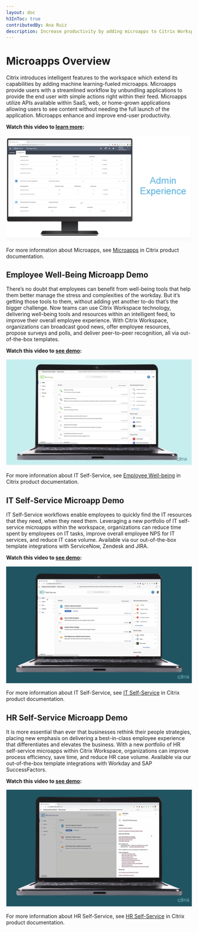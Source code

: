```yaml
---
layout: doc
h3InToc: true
contributedBy: Ana Ruiz
description: Increase productivity by adding microapps to Citrix Workspace. Microapps allow users to view information and perform actions without launching the full application.
---
```

# Microapps Overview

Citrix introduces intelligent features to the workspace which extend its capabilities by adding machine learning-fueled microapps. Microapps provide users with a streamlined workflow by unbundling applications to provide the end user with simple actions right within their feed. Microapps utilize APIs available within SaaS, web, or home-grown applications allowing users to see content without needing the full launch of the application. Microapps enhance and improve end-user productivity.

**Watch this video to [learn more](https://www.youtube.com/watch?v=a1W_BEHYUcI&feature=youtu.be):**

[![Tech Insight-Microapp Overview](/en-us/tech-zone/learn/media/tech-insights_microapps_admin.png)](https://www.youtube.com/watch?v=a1W_BEHYUcI&feature=youtu.be)

For more information about Microapps, see [Microapps](/en-us/citrix-microapps.html) in Citrix product documentation.

## Employee Well-Being Microapp Demo

There’s no doubt that employees can benefit from well-being tools that help them better manage the stress and complexities of the workday. But it’s getting those tools to them, without adding yet another to-do that’s the bigger challenge. Now teams can use Citrix Workspace technology, delivering well-being tools and resources within an intelligent feed, to improve their overall employee experience.
With Citrix Workspace, organizations can broadcast good news, offer employee resources, propose surveys and polls, and deliver peer-to-peer recognition, all via out-of-the-box templates.

**Watch this video to [see demo](https://www.youtube.com/watch?v=1XD2gTK-W1g&feature=youtu.be&ab_channel=Citrix):**

[![Tech Insight-IT Self-Service](/en-us/tech-zone/learn/media/tech-insights_microapps_well-being.png)](https://www.youtube.com/watch?v=1XD2gTK-W1g&feature=youtu.be&ab_channel=Citrix)

For more information about IT Self-Service, see [Employee Well-being](/en-us/citrix-workspace/optimize-workflows/well-being.html) in Citrix product documentation.

## IT Self-Service Microapp Demo

IT Self-Service workflows enable employees to quickly find the IT resources that they need, when they need them. Leveraging a new portfolio of IT self-service microapps within the workspace, organizations can reduce time spent by employees on IT tasks, improve overall employee NPS for IT services, and reduce IT case volume. Available via our out-of-the-box template integrations with ServiceNow, Zendesk and JIRA.

**Watch this video to [see demo](https://www.youtube.com/watch?v=9FMzApqIBqA&feature=youtu.be&ab_channel=Citrix):**

[![Tech Insight-IT Self-Service](/en-us/tech-zone/learn/media/tech-insights_microapps_it.png)](https://www.youtube.com/watch?v=9FMzApqIBqA&feature=youtu.be&ab_channel=Citrix)

For more information about IT Self-Service, see [IT Self-Service](/en-us/citrix-microapps/deliver-workflows/it-self-service.html) in Citrix product documentation.

## HR Self-Service Microapp Demo

It is more essential than ever that businesses rethink their people strategies, placing new emphasis on delivering a best-in-class employee experience that differentiates and elevates the business. With a new portfolio of HR self-service microapps within Citrix Workspace, organizations can improve process efficiency, save time, and reduce HR case volume. Available via our out-of-the-box template integrations with Workday and SAP SuccessFactors.

**Watch this video to [see demo](https://www.youtube.com/watch?v=1JMdpHt4msk&feature=youtu.be&ab_channel=Citrix):**

[![Tech Insight-HR Self-Service](/en-us/tech-zone/learn/media/tech-insights_microapps_hr.png)](https://www.youtube.com/watch?v=1JMdpHt4msk&feature=youtu.be&ab_channel=Citrix)

For more information about HR Self-Service, see [HR Self-Service](/en-us/citrix-microapps/deliver-workflows/hr-self-service.html) in Citrix product documentation.
